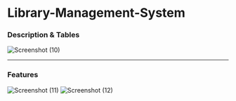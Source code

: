 # Library-Management-System

### Description & Tables
![Screenshot (10)](https://github.com/user-attachments/assets/0d39ad26-0476-4914-9f51-f69cdcd8c075)

---------------------------------------------------------------------------

### Features 
![Screenshot (11)](https://github.com/user-attachments/assets/f1084261-09f9-412d-b557-e48c0ce2ce14)
![Screenshot (12)](https://github.com/user-attachments/assets/1dd07ad6-153a-46bb-b0b2-02b3b5ca8245)
